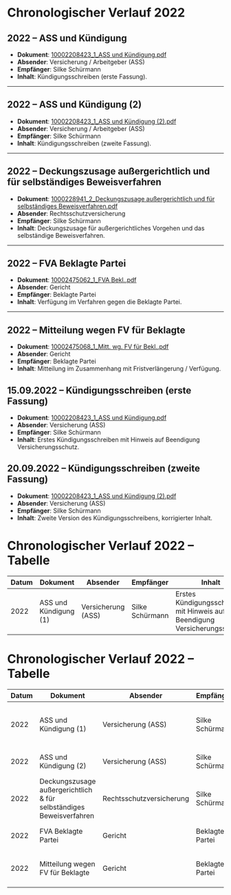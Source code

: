 # Chronologischer Verlauf 2022

## 2022 – ASS und Kündigung
- **Dokument**: [10002208423_1_ASS und Kündigung.pdf](../verfahren/10002208423_1_ASS%20und%20Kündigung.pdf)  
- **Absender**: Versicherung / Arbeitgeber (ASS)  
- **Empfänger**: Silke Schürmann  
- **Inhalt**: Kündigungsschreiben (erste Fassung).  

---

## 2022 – ASS und Kündigung (2)
- **Dokument**: [10002208423_1_ASS und Kündigung (2).pdf](../verfahren/10002208423_1_ASS%20und%20Kündigung%20(2).pdf)  
- **Absender**: Versicherung / Arbeitgeber (ASS)  
- **Empfänger**: Silke Schürmann  
- **Inhalt**: Kündigungsschreiben (zweite Fassung).  

---

## 2022 – Deckungszusage außergerichtlich und für selbständiges Beweisverfahren
- **Dokument**: [1000228941_2_Deckungszusage außergerichtlich und für selbständiges Beweisverfahren.pdf](../verfahren/1000228941_2_Deckungszusage%20außergerichtlich%20und%20für%20selbständiges%20Beweisverfahren.pdf)  
- **Absender**: Rechtsschutzversicherung  
- **Empfänger**: Silke Schürmann  
- **Inhalt**: Deckungszusage für außergerichtliches Vorgehen und das selbständige Beweisverfahren.  

---

## 2022 – FVA Beklagte Partei
- **Dokument**: [10002475062_1_FVA Bekl..pdf](../verfahren/10002475062_1_FVA%20Bekl..pdf)  
- **Absender**: Gericht  
- **Empfänger**: Beklagte Partei  
- **Inhalt**: Verfügung im Verfahren gegen die Beklagte Partei.  

---

## 2022 – Mitteilung wegen FV für Beklagte
- **Dokument**: [10002475068_1_Mitt. wg. FV für Bekl..pdf](../verfahren/10002475068_1_Mitt.%20wg.%20FV%20für%20Bekl..pdf)  
- **Absender**: Gericht  
- **Empfänger**: Beklagte Partei  
- **Inhalt**: Mitteilung im Zusammenhang mit Fristverlängerung / Verfügung.  


## 15.09.2022 – Kündigungsschreiben (erste Fassung)
- **Dokument**: [10002208423_1_ASS und Kündigung.pdf](../verfahren/10002208423_1_ASS%20und%20Kündigung.pdf)  
- **Absender**: Versicherung (ASS)  
- **Empfänger**: Silke Schürmann  
- **Inhalt**: Erstes Kündigungsschreiben mit Hinweis auf Beendigung Versicherungsschutz.  

## 20.09.2022 – Kündigungsschreiben (zweite Fassung)
- **Dokument**: [10002208423_1_ASS und Kündigung (2).pdf](../verfahren/10002208423_1_ASS%20und%20Kündigung%20(2).pdf)  
- **Absender**: Versicherung (ASS)  
- **Empfänger**: Silke Schürmann  
- **Inhalt**: Zweite Version des Kündigungsschreibens, korrigierter Inhalt.
# Chronologischer Verlauf 2022 – Tabelle

| Datum | Dokument | Absender | Empfänger | Inhalt | Link |
|-------|----------|----------|-----------|--------|------|
| 2022 | ASS und Kündigung (1) | Versicherung (ASS) | Silke Schürmann | Erstes Kündigungsschreiben mit Hinweis auf Beendigung Versicherungsschutz | [PD]()
# Chronologischer Verlauf 2022 – Tabelle

| Datum | Dokument | Absender | Empfänger | Inhalt | Link |
|-------|----------|----------|-----------|--------|------|
| 2022 | ASS und Kündigung (1) | Versicherung (ASS) | Silke Schürmann | Erstes Kündigungsschreiben mit Hinweis auf Beendigung Versicherungsschutz | [PDF](../verfahren/10002208423_1_ASS%20und%20Kündigung.pdf) |
| 2022 | ASS und Kündigung (2) | Versicherung (ASS) | Silke Schürmann | Zweite Fassung des Kündigungsschreibens (korrigiert) | [PDF](../verfahren/10002208423_1_ASS%20und%20Kündigung%20(2).pdf) |
| 2022 | Deckungszusage außergerichtlich & für selbständiges Beweisverfahren | Rechtsschutzversicherung | Silke Schürmann | Deckungszusage für außergerichtliches Vorgehen und das selbständige Beweisverfahren | [PDF](../verfahren/1000228941_2_Deckungszusage%20außergerichtlich%20und%20für%20selbständiges%20Beweisverfahren.pdf) |
| 2022 | FVA Beklagte Partei | Gericht | Beklagte Partei | Verfügung im Verfahren gegen die Beklagte Partei | [PDF](../verfahren/10002475062_1_FVA%20Bekl..pdf) |
| 2022 | Mitteilung wegen FV für Beklagte | Gericht | Beklagte Partei | Mitteilung im Zusammenhang mit Fristverlängerung / Verfügung | [PDF](../verfahren/10002475068_1_Mitt.%20wg.%20FV%20für%20Bekl..pdf) |
